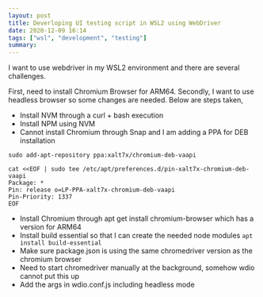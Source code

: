 ```yaml
---
layout: post
title: Deverloping UI testing script in WSL2 using WebDriver 
date: 2020-12-09 16:14
tags: ["wsl", "development", "testing"]
summary:
---
```


I want to use webdriver in my WSL2 environment and there are several challenges. 

First, need to install Chromium Browser for ARM64. Secondly, I want to use headless browser so some changes are needed. Below are steps taken,

- Install NVM through a curl + bash execution
- Install NPM using NVM
- Cannot install Chromium through Snap and I am adding a PPA for DEB installation

```
sudo add-apt-repository ppa:xalt7x/chromium-deb-vaapi

cat <<EOF | sudo tee /etc/apt/preferences.d/pin-xalt7x-chromium-deb-vaapi
Package: *
Pin: release o=LP-PPA-xalt7x-chromium-deb-vaapi
Pin-Priority: 1337
EOF
```
- Install Chromium through apt get install chromium-browser which has a version for ARM64
- Install build essential so that I can create the needed node modules `apt install build-essential`
- Make sure package.json is using the same chromedriver version as the chromium browser
- Need to start chromedriver manually at the background, somehow wdio cannot put this up
- Add the args in wdio.conf.js including headless mode